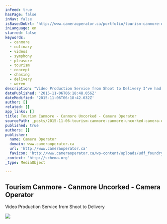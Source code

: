 ```yaml
---
inFeed: true
hasPage: false
inNav: false
isBasedOnUrl: 'http://www.cameraoperator.ca/portfolio/tourism-canmore-uncorked/'
inLanguage: en
starred: false
keywords:
  - canmore
  - culinary
  - videos
  - symphony
  - pleasure
  - tourism
  - concept
  - chasing
  - delivery
  - weren
description: "Video Production Service from Shoot to Delivery I've had the pleasure of chasing shots for Tourism Canmore for a few videos now. Here's an advertising concept for the Culinary Symphony. If you weren't there you've missed out!"
datePublished: '2015-11-06T06:18:48.056Z'
dateModified: '2015-11-06T06:18:42.632Z'
author: []
related: []
app_links: []
title: Tourism Canmore - Canmore Uncorked - Camera Operator
sourcePath: _posts/2015-11-06-tourism-canmore-canmore-uncorked-camera-operator.md
published: true
authors: []
publisher:
  name: Camera Operator
  domain: www.cameraoperator.ca
  url: 'http://www.cameraoperator.ca'
  favicon: 'http://www.cameraoperator.ca/wp-content/uploads/udf_foundry/images/favicon.png'
_context: 'http://schema.org'
_type: MediaObject

---
```

<article style=""><h1>Tourism Canmore - Canmore Uncorked - Camera Operator</h1><p>Video Production Service from Shoot to Delivery</p><img src="http://www.cameraoperator.ca/wp-content/uploads/2015/07/canmore-uncorked.jpg" /></article>
